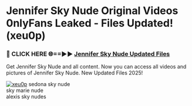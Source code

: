 # Jennifer Sky Nude Original Videos 0nlyFans Leaked - Files Updated! (xeu0p)

<h3>🔴 CLICK HERE 🌐==►► <a href="https://tinyurl.com/4mcuefdz" rel="nofollow">Jennifer Sky Nude Updated Files</a></h3>

Get Jennifer Sky Nude and all content. Now you can access all videos and pictures of Jennifer Sky Nude. New Updated Files 2025!

[![xeu0p](https://i.imgur.com/StAQSOY.gif)](https://tinyurl.com/4mcuefdz)
sedona sky nude<br>
sky marie nude<br>
alexis sky nudes